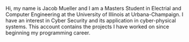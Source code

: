 Hi, my name is Jacob Mueller and I am a Masters Student in Electrial and Computer Engineering at the University of Illinois at Urbana-Champaign. I have an interest in Cyber Security and its application in cyber-physical systems. This account contains the projects I have worked on since beginning my programming career. 
